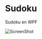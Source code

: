 # Sudoku
Sudoku en WPF


![ScreenShot](https://raw.github.com/luarca84/Sudoku/master/Screenshot.png)

